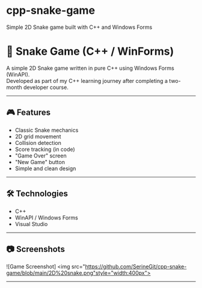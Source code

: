 # cpp-snake-game
Simple 2D Snake game built with C++ and Windows Forms


# 🐍 Snake Game (C++ / WinForms)

A simple 2D Snake game written in pure C++ using Windows Forms (WinAPI).  
Developed as part of my C++ learning journey after completing a two-month developer course.

---

## 🎮 Features

- Classic Snake mechanics
- 2D grid movement
- Collision detection
- Score tracking (in code)
- "Game Over" screen
- "New Game" button
- Simple and clean design

---

## 🛠 Technologies

- C++
- WinAPI / Windows Forms
- Visual Studio

---

## 📷 Screenshots

![Game Screenshot]
  <img src="https://github.com/SerineGit/cpp-snake-game/blob/main/2D%20snake.png"style="width:400px">  


---
